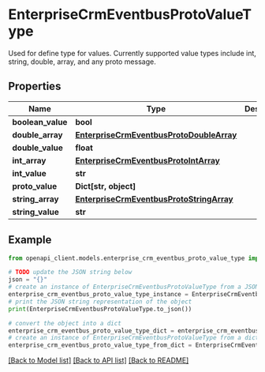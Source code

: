 # EnterpriseCrmEventbusProtoValueType

Used for define type for values. Currently supported value types include int, string, double, array, and any proto message.

## Properties

Name | Type | Description | Notes
------------ | ------------- | ------------- | -------------
**boolean_value** | **bool** |  | [optional] 
**double_array** | [**EnterpriseCrmEventbusProtoDoubleArray**](EnterpriseCrmEventbusProtoDoubleArray.md) |  | [optional] 
**double_value** | **float** |  | [optional] 
**int_array** | [**EnterpriseCrmEventbusProtoIntArray**](EnterpriseCrmEventbusProtoIntArray.md) |  | [optional] 
**int_value** | **str** |  | [optional] 
**proto_value** | **Dict[str, object]** |  | [optional] 
**string_array** | [**EnterpriseCrmEventbusProtoStringArray**](EnterpriseCrmEventbusProtoStringArray.md) |  | [optional] 
**string_value** | **str** |  | [optional] 

## Example

```python
from openapi_client.models.enterprise_crm_eventbus_proto_value_type import EnterpriseCrmEventbusProtoValueType

# TODO update the JSON string below
json = "{}"
# create an instance of EnterpriseCrmEventbusProtoValueType from a JSON string
enterprise_crm_eventbus_proto_value_type_instance = EnterpriseCrmEventbusProtoValueType.from_json(json)
# print the JSON string representation of the object
print(EnterpriseCrmEventbusProtoValueType.to_json())

# convert the object into a dict
enterprise_crm_eventbus_proto_value_type_dict = enterprise_crm_eventbus_proto_value_type_instance.to_dict()
# create an instance of EnterpriseCrmEventbusProtoValueType from a dict
enterprise_crm_eventbus_proto_value_type_from_dict = EnterpriseCrmEventbusProtoValueType.from_dict(enterprise_crm_eventbus_proto_value_type_dict)
```
[[Back to Model list]](../README.md#documentation-for-models) [[Back to API list]](../README.md#documentation-for-api-endpoints) [[Back to README]](../README.md)


